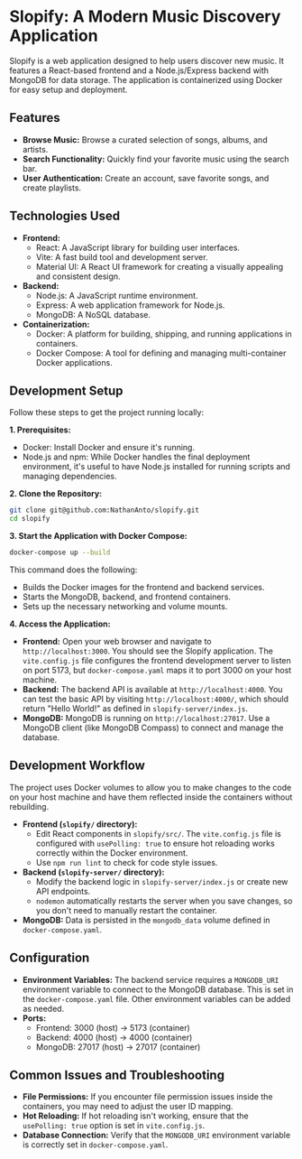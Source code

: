 # Slopify: A Modern Music Discovery Application

Slopify is a web application designed to help users discover new music. It features a React-based frontend and a Node.js/Express backend with MongoDB for data storage. The application is containerized using Docker for easy setup and deployment.

## Features

*   **Browse Music:** Browse a curated selection of songs, albums, and artists.
*   **Search Functionality:** Quickly find your favorite music using the search bar.
*   **User Authentication:** Create an account, save favorite songs, and create playlists.

## Technologies Used

*   **Frontend:**
    *   React: A JavaScript library for building user interfaces.
    *   Vite: A fast build tool and development server.
    *   Material UI: A React UI framework for creating a visually appealing and consistent design.
*   **Backend:**
    *   Node.js: A JavaScript runtime environment.
    *   Express: A web application framework for Node.js.
    *   MongoDB: A NoSQL database.
*   **Containerization:**
    *   Docker: A platform for building, shipping, and running applications in containers.
    *   Docker Compose: A tool for defining and managing multi-container Docker applications.

## Development Setup

Follow these steps to get the project running locally:

**1. Prerequisites:**

*   Docker: Install Docker and ensure it's running.
*   Node.js and npm: While Docker handles the final deployment environment, it's useful to have Node.js installed for running scripts and managing dependencies.

**2. Clone the Repository:**

```bash
git clone git@github.com:NathanAnto/slopify.git
cd slopify
```

**3. Start the Application with Docker Compose:**
```bash
docker-compose up --build
```
This command does the following:

- Builds the Docker images for the frontend and backend services.
- Starts the MongoDB, backend, and frontend containers.
- Sets up the necessary networking and volume mounts.

**4. Access the Application:**

*   **Frontend:** Open your web browser and navigate to `http://localhost:3000`. You should see the Slopify application. The `vite.config.js` file configures the frontend development server to listen on port 5173, but `docker-compose.yaml` maps it to port 3000 on your host machine.
*   **Backend:** The backend API is available at `http://localhost:4000`. You can test the basic API by visiting `http://localhost:4000/`, which should return "Hello World!" as defined in `slopify-server/index.js`.
*   **MongoDB:** MongoDB is running on `http://localhost:27017`. Use a MongoDB client (like MongoDB Compass) to connect and manage the database.

## Development Workflow

The project uses Docker volumes to allow you to make changes to the code on your host machine and have them reflected inside the containers without rebuilding.

*   **Frontend (`slopify/` directory):**
    *   Edit React components in `slopify/src/`. The `vite.config.js` file is configured with `usePolling: true` to ensure hot reloading works correctly within the Docker environment.
    *   Use `npm run lint` to check for code style issues.
*   **Backend (`slopify-server/` directory):**
    *   Modify the backend logic in `slopify-server/index.js` or create new API endpoints.
    *   `nodemon` automatically restarts the server when you save changes, so you don't need to manually restart the container.
*   **MongoDB:** Data is persisted in the `mongodb_data` volume defined in `docker-compose.yaml`.

## Configuration

*   **Environment Variables:** The backend service requires a `MONGODB_URI` environment variable to connect to the MongoDB database. This is set in the `docker-compose.yaml` file. Other environment variables can be added as needed.
*   **Ports:**
    *   Frontend: 3000 (host) -> 5173 (container)
    *   Backend: 4000 (host) -> 4000 (container)
    *   MongoDB: 27017 (host) -> 27017 (container)

## Common Issues and Troubleshooting

*   **File Permissions:** If you encounter file permission issues inside the containers, you may need to adjust the user ID mapping.
*   **Hot Reloading:** If hot reloading isn't working, ensure that the `usePolling: true` option is set in `vite.config.js`.
*   **Database Connection:** Verify that the `MONGODB_URI` environment variable is correctly set in `docker-compose.yaml`.
